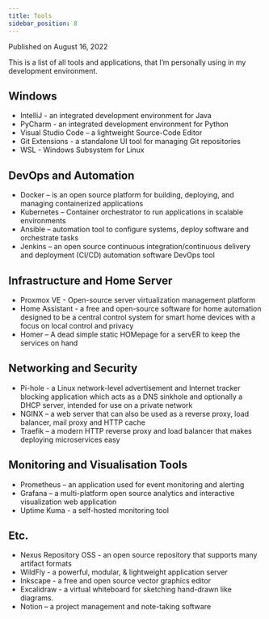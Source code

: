 ```yaml
---
title: Tools
sidebar_position: 8
---
```


Published on August 16, 2022  

This is a list of all tools and applications, that I’m personally using in my development environment.

## Windows
- IntelliJ - an integrated development environment for Java  
- PyCharm - an integrated development environment for Python
- Visual Studio Code –  a lightweight Source-Code Editor
- Git Extensions - a standalone UI tool for managing Git repositories
- WSL - Windows Subsystem for Linux

##  DevOps and Automation
- Docker – is an open source platform for building, deploying, and managing containerized applications  
- Kubernetes – Container orchestrator to run applications in scalable environments  
- Ansible – automation tool to configure systems, deploy software and orchestrate tasks
- Jenkins – an open source continuous integration/continuous delivery and deployment (CI/CD) automation software DevOps tool

## Infrastructure and Home Server
- Proxmox VE - Open-source server virtualization management platform  
- Home Assistant -  a free and open-source software for home automation designed to be a central control system for smart home devices with a focus on local control and privacy  
- Homer – A dead simple static HOMepage for a servER to keep the services on hand

## Networking and Security
- Pi-hole - a Linux network-level advertisement and Internet tracker blocking application which acts as a DNS sinkhole and optionally a DHCP server, intended for use on a private network  
- NGINX – a web server that can also be used as a reverse proxy, load balancer, mail proxy and HTTP cache  
- Traefik – a modern HTTP reverse proxy and load balancer that makes deploying microservices easy
 
## Monitoring and Visualisation Tools
- Prometheus – an application used for event monitoring and alerting  
- Grafana – a multi-platform open source analytics and interactive visualization web application  
- Uptime Kuma - a self-hosted monitoring tool  
 
## Etc.
- Nexus Repository OSS - an open source repository that supports many artifact formats  
- WildFly - a powerful, modular, & lightweight application server  
- Inkscape - a free and open source vector graphics editor
- Excalidraw - a virtual whiteboard for sketching hand-drawn like diagrams.
- Notion – a project management and note-taking software
